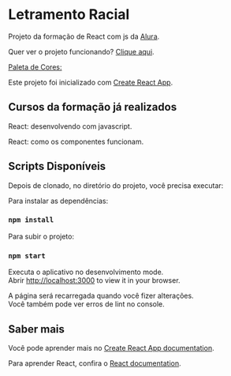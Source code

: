 # Letramento Racial

Projeto da formação de React com js da [Alura](https://www.alura.com.br/formacao-react-ts).

Quer ver o projeto funcionando? [Clique aqui](https://letramento-racial-react-alura.vercel.app/).

[Paleta de Cores: ](https://www.colourlovers.com/palette/89236/Afrikaner)

Este projeto foi inicializado com [Create React App](https://github.com/facebook/create-react-app).

## Cursos da formação já realizados

React: desenvolvendo com javascript.

React: como os componentes funcionam.

## Scripts Disponíveis

Depois de clonado, no diretório do projeto, você precisa executar:

Para instalar as dependências:

### `npm install`

Para subir o projeto:

### `npm start`

Executa o aplicativo no desenvolvimento mode.\
Abrir [http://localhost:3000](http://localhost:3000) to view it in your browser.

A página será recarregada quando você fizer alterações.\
Você também pode ver erros de lint no console.

## Saber mais

Você pode aprender mais no [Create React App documentation](https://facebook.github.io/create-react-app/docs/getting-started).

Para aprender React, confira o [React documentation](https://reactjs.org/).
